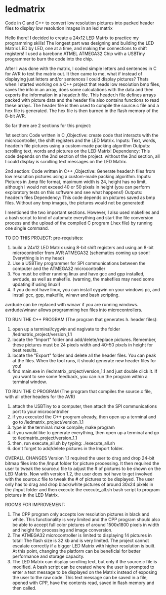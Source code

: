 # ledmatrix
Code in C and C++ to convert low resolution pictures into packed header files to display low resolution images in an led matrix

Hello there! I decided to create a 24x12 LED Matrix to practice my programming skills! The longest part was designing and building the LED Matrix LED by LED, one at a time, and making the connections to shift registers! I used a barebone ATMEL ATMEGA32 Chip with a USBTiny programmer to burn the code into the chip.

After I was done with the matrix, I coded simple letters and sentences in C for AVR to test the matrix out. It then came to me, what if instead of displaying just letters and/or sentences I could display pictures? Thats when I started working on a C++ project that reads low resolution bmp files, saves the info in an array, does some calculations with the data and then exports the information in a header.h file. This header.h file defines arrays packed with picture data and the header file also contains functions to read these arrays. The header file is then used to compile the source.c file and a hex file is generated. The hex file is then burned in the flash memory of the 8-bit AVR.

So far there are 2 sections for this project:

1st section: Code written in C
,Objective: create code that interacts with the microcontroller, the shift registers and the LED Matrix.
Inputs: Text, words, header.h file pictures using a custom-made packing algorithm
Outputs: scrolling text, words and pictures on the LED Matrix!
Dependency: This code depends on the 2nd section of the project. without the 2nd section, all I could display is scrolling text messages on the LED Matrix.

2nd section: Code written in C++
,Objective: Generate header.h files from low resolution pictures using a custom-made packing algorithm.
Inputs: Pictures in .bmp file format, maximum width is 24, height has no limit, although I would not exceed 40 or 50 pixels in height (you can perform exploratory tests on this software and see what happens!)
Outputs: header.h files
Dependency: This code depends on pictures saved as bmp files. Without any bmp images, the pictures would not be generated!

I mentioned the two important sections. However, I also used makefiles and a bash script to kind of automate everything and start the file conversion process and the upload of the compiled C program (.hex file) by running one single command.

TO DO THIS PROJECT:
pre-requisites:
1) build a 24x12 LED Matrix using 8-bit shift registers and using an 8-bit microcontroller from AVR ATMEGA32 (schematics coming up soon! Everything is in my head)
2) Use a USBTiny programmer for SPI communications between the computer and the ATMEGA32 microcontroller
3) You must be either running linux and have gcc and gpp installed, avrdude, as well as makefile. (warning, the makefiles may need some updating if using linux!)
4) If you do not have linux, you can install cygwin on your windows pc, and install gcc, gpp, makefile, winavr and bash scripting.

avrdude can be replaced with winavr if you are running windows. avrdude/winavr allows programming hex files into microcontrollers.

TO RUN THE C++ PROGRAM (The program that generates h. header files):
1) open up a terminal/cygwin and nagivate to the folder /ledmatrix_project/version_1.1
2) locate the "Import" folder and add/delete/replace pictures. Remember, these pictures must be 24 pixels width and 40-50 pixels in height for best results.
3) locate the "Export" folder and delete all the header files. You can peak at the files. When the tool runs, it should generate new header files for you!
4) find main.exe in /ledmatrix_project/version_1.1 and just double click it. If you want to see some feedback, you can run the program within a terminal window.

TO RUN THE C PROGRAM (The program that compiles the source.c file, with all other headers for the AVR)
1) attach the USBTiny to a computer, then attach the SPI communications port to your microcontroller
2) if you executed the C++ program already, then open up a terminal and go to /ledmatrix_project/version_1.1
3) type in the terminal: make compile; make program
4) if you would like to generate everything, then open up a terminal and go to /ledmatrix_project/version_1.1
5) then, run execute_all.sh by typing: ./execute_all.sh
6) don't forget to add/delete pictures in the Import folder.

OVERALL CHANGES
Version 1.1 required the user to drag and drop 24-bit bitmap files into the /Input folder for picture processing. It then required the user to tweak the source.c file to adjust the # of pictures to be shown on the LED Matrix.
Now with version 1.2, the user does not have to get involved with the source.c file to tweak the # of pictures to be displayed. The user only has to drag and drop black/white pictures of around 30x24 pixels in the /Input folder and then execute the execute_all.sh bash script to program pictures in the LED Matrix.

ROOMS FOR IMPROVEMENT:
1)	The CPP program only accepts low resolution pictures in black and white. This functionality is very limited and the CPP program should also be able to accept full color pictures of around 1500x1800 pixels in width and height for processing and image conversion.
2)	The ATMEGA32 microcontroller is limited to displaying 14 pictures in total! The flash size is 32 kb and is very limited. The project cannot escalate correctly if a bigger LED Matrix with higher resolution is built. At this point, changing the platform can be beneficial for better performance and storage capacity.
3)	The LED Matrix can display scrolling text, but only if the source.c file is modified. A bash script can be created where the user is prompted to enter a text message to be displayed on the Matrix instead of exposing the user to the raw code. This text message can be saved in a file, opened with CPP, have the contents read, saved in flash memory and then called.

